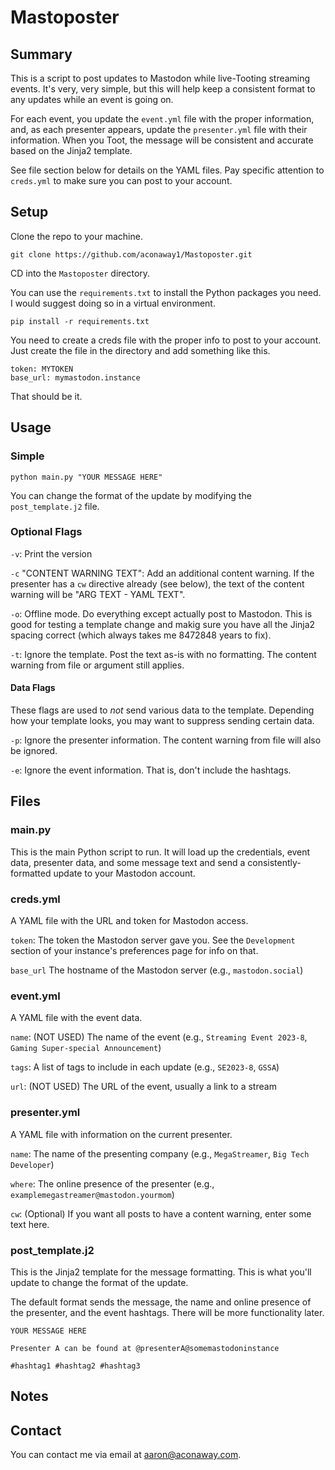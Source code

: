 # Mastoposter
## Summary
This is a script to post updates to Mastodon while live-Tooting streaming events. It's very, very simple, but this will help keep a consistent format to any updates while an event is going on.

For each event, you update the `event.yml` file with the proper information, and, as each presenter appears, update the `presenter.yml` file with their information. When you Toot, the message will be consistent and accurate based on the Jinja2 template. 

See file section below for details on the YAML files. Pay specific attention to `creds.yml` to make sure you can post to your account.

## Setup
Clone the repo to your machine.

`git clone https://github.com/aconaway1/Mastoposter.git`

CD into the `Mastoposter` directory.

You can use the `requirements.txt` to install the Python packages you need. I would suggest doing so in a virtual environment.

`pip install -r requirements.txt`

You need to create a creds file with the proper info to post to your account. Just create the file in the directory and add something like this.

```
token: MYTOKEN
base_url: mymastodon.instance
```

That should be it.

## Usage
### Simple
`python main.py "YOUR MESSAGE HERE"`

You can change the format of the update by modifying the `post_template.j2` file.

### Optional Flags
`-v`: Print the version

`-c` "CONTENT WARNING TEXT": Add an additional content warning. If the presenter has a `cw` directive already (see below), the text of the content warning will be "ARG TEXT - YAML TEXT".

`-o`: Offline mode. Do everything except actually post to Mastodon. This is good for testing a template change and makig sure you have all the Jinja2 spacing correct (which always takes me 8472848 years to fix).

`-t`: Ignore the template. Post the text as-is with no formatting. The content warning from file or argument still applies.

#### Data Flags
These flags are used to *not* send various data to the template. Depending how your template looks, you may want to suppress sending certain data.

`-p`: Ignore the presenter information. The content warning from file will also be ignored.

`-e`: Ignore the event information. That is, don't include the hashtags.

## Files
### main.py
This is the main Python script to run. It will load up the credentials, event data, presenter data, and some
message text and send a consistently-formatted update to your Mastodon account.

### creds.yml
A YAML file with the URL and token for Mastodon access.

`token`: The token the Mastodon server gave you. See the `Development` section of your instance's preferences page for info on that.

`base_url` The hostname of the Mastodon server (e.g., `mastodon.social`)

### event.yml
A YAML file with the event data.

`name`: (NOT USED) The name of the event (e.g., `Streaming Event 2023-8`, `Gaming Super-special Announcement`)

`tags`: A list of tags to include in each update (e.g., `SE2023-8`, `GSSA`)

`url`: (NOT USED) The URL of the event, usually a link to a stream

### presenter.yml
A YAML file with information on the current presenter.

`name`: The name of the presenting company (e.g., `MegaStreamer`, `Big Tech Developer`)

`where`: The online presence of the presenter (e.g., `examplemegastreamer@mastodon.yourmom`)

`cw`: (Optional) If you want all posts to have a content warning, enter some text here.

### post_template.j2
This is the Jinja2 template for the message formatting. This is what you'll update to change the format of the update.

The default format sends the message, the name and online presence of the presenter, and the event hashtags. There will be more functionality later.

```
YOUR MESSAGE HERE

Presenter A can be found at @presenterA@somemastodoninstance

#hashtag1 #hashtag2 #hashtag3
```

## Notes


## Contact

You can contact me via email at aaron@aconaway.com.